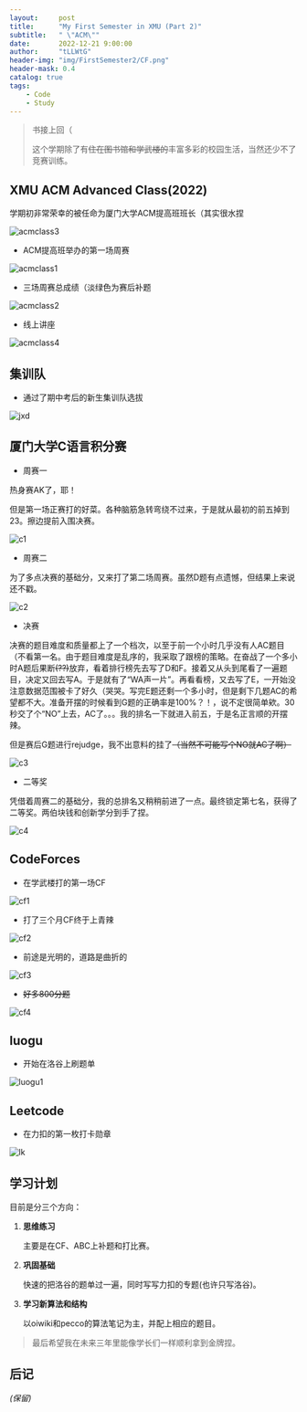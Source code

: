 ```yaml
---
layout:     post
title:      "My First Semester in XMU (Part 2)"
subtitle:   " \"ACM\""
date:       2022-12-21 9:00:00
author:     "tLLWtG"
header-img: "img/FirstSemester2/CF.png"
header-mask: 0.4
catalog: true
tags:
    - Code
    - Study
---
```


> 书接上回（
>
> 这个学期除了有~~住在图书馆和学武楼的~~丰富多彩的校园生活，当然还少不了竞赛训练。


## XMU ACM Advanced Class(2022)

学期初非常荣幸的被任命为厦门大学ACM提高班班长（其实很水捏

![acmclass3](../../../../img/FirstSemester2/acmclass3.png "acmclass3")

* ACM提高班举办的第一场周赛

![acmclass1](../../../../img/FirstSemester2/acmclass1.jpg "acmclass1")

* 三场周赛总成绩（淡绿色为赛后补题

![acmclass2](../../../../img/FirstSemester2/acmclass2.png "acmclass2")

* 线上讲座

![acmclass4](../../../../img/FirstSemester2/acmclass4.jpg "acmclass4")

## 集训队


* 通过了期中考后的新生集训队选拔

![jxd](../../../../img/FirstSemester2/jxd.jpg "jxd")

## 厦门大学C语言积分赛



* 周赛一

热身赛AK了，耶！

但是第一场正赛打的好菜。各种脑筋急转弯绕不过来，于是就从最初的前五掉到23。擦边提前入围决赛。

![c1](../../../../img/FirstSemester2/c1.jpeg "c1")

* 周赛二

为了多点决赛的基础分，又来打了第二场周赛。虽然D题有点遗憾，但结果上来说还不戳。

![c2](../../../../img/FirstSemester2/c2.jpeg "c2")

* 决赛

决赛的题目难度和质量都上了一个档次，以至于前一个小时几乎没有人AC题目（不看第一名。由于题目难度是乱序的，我采取了跟榜的策略。在奋战了一个多小时A题后果断~~(??)~~放弃，看着排行榜先去写了D和F。接着又从头到尾看了一遍题目，决定又回去写A。于是就有了“WA声一片”。再看看榜，又去写了E，一开始没注意数据范围被卡了好久（哭哭。写完E题还剩一个多小时，但是剩下几题AC的希望都不大。准备开摆的时候看到G题的正确率是100%？！，说不定很简单欸。30秒交了个“NO”上去，AC了。。。我的排名一下就进入前五，于是名正言顺的开摆辣。

但是赛后G题进行rejudge，我不出意料的挂了~~（当然不可能写个NO就AC了啊）~~

![c3](../../../../img/FirstSemester2/c3.jpeg "c3")

* 二等奖

凭借着周赛二的基础分，我的总排名又稍稍前进了一点。最终锁定第七名，获得了二等奖。两伯块钱和创新学分到手了捏。

![c4](../../../../img/FirstSemester2/c4.jpeg "c4")

## CodeForces

* 在学武楼打的第一场CF

![cf1](../../../../img/FirstSemester2/cf1.jpg "cf1")

* 打了三个月CF终于上青辣

![cf2](../../../../img/FirstSemester2/cf2.jpg "cf2")

* 前途是光明的，道路是曲折的

![cf3](../../../../img/FirstSemester2/cf3.png "cf3")

* ~~好多800分题~~

![cf4](../../../../img/FirstSemester2/cf4.png "cf4")

## luogu

* 开始在洛谷上刷题单

![luogu1](../../../../img/FirstSemester2/luogu1.png "luogu1")


## Leetcode

* 在力扣的第一枚打卡勋章

![lk](../../../../img/FirstSemester2/lk.png "lk")

## 学习计划

目前是分三个方向：

1. **思维练习**
   
    主要是在CF、ABC上补题和打比赛。

2. **巩固基础**
   
    快速的把洛谷的题单过一遍，同时写写力扣的专题(也许只写洛谷)。

3. **学习新算法和结构**
   
   以oiwiki和pecco的算法笔记为主，并配上相应的题目。

> 最后希望我在未来三年里能像学长们一样顺利拿到金牌捏。


## 后记

*(保留)*
